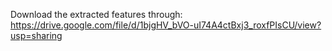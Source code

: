 Download the extracted features through: https://drive.google.com/file/d/1bjgHV_bVO-uI74A4ctBxj3_roxfPIsCU/view?usp=sharing
